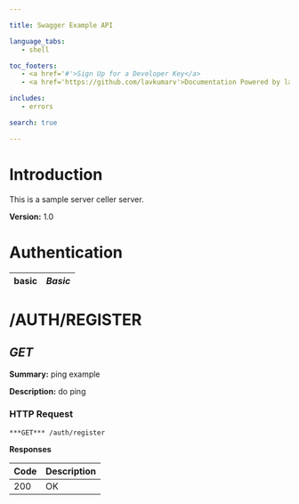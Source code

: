 ```yaml
--- 

title: Swagger Example API 

language_tabs: 
   - shell 

toc_footers: 
   - <a href='#'>Sign Up for a Developer Key</a> 
   - <a href='https://github.com/lavkumarv'>Documentation Powered by lav</a> 

includes: 
   - errors 

search: true 

--- 
```


# Introduction 

This is a sample server celler server. 

**Version:** 1.0 

# Authentication 

|basic|*Basic*|
|---|---| 

# /AUTH/REGISTER
## ***GET*** 

**Summary:** ping example

**Description:** do ping

### HTTP Request 
`***GET*** /auth/register` 

**Responses**

| Code | Description |
| ---- | ----------- |
| 200 | OK |

<!-- Converted with the swagger-to-slate https://github.com/lavkumarv/swagger-to-slate -->
